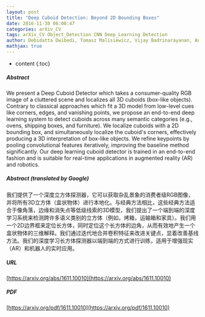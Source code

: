```yaml
---
layout: post
title: "Deep Cuboid Detection: Beyond 2D Bounding Boxes"
date: 2016-11-30 06:00:47
categories: arXiv_CV
tags: arXiv_CV Object_Detection CNN Deep_Learning Detection
author: Debidatta Dwibedi, Tomasz Malisiewicz, Vijay Badrinarayanan, Andrew Rabinovich
mathjax: true
---
```


* content
{:toc}

##### Abstract
We present a Deep Cuboid Detector which takes a consumer-quality RGB image of a cluttered scene and localizes all 3D cuboids (box-like objects). Contrary to classical approaches which fit a 3D model from low-level cues like corners, edges, and vanishing points, we propose an end-to-end deep learning system to detect cuboids across many semantic categories (e.g., ovens, shipping boxes, and furniture). We localize cuboids with a 2D bounding box, and simultaneously localize the cuboid's corners, effectively producing a 3D interpretation of box-like objects. We refine keypoints by pooling convolutional features iteratively, improving the baseline method significantly. Our deep learning cuboid detector is trained in an end-to-end fashion and is suitable for real-time applications in augmented reality (AR) and robotics.

##### Abstract (translated by Google)
我们提供了一个深度立方体探测器，它可以获取杂乱景象的消费者级RGB图像，并将所有3D立方体（盒状物体）进行本地化。与经典方法相比，这些经典方法适合于像角落，边缘和消失点等低级线索的3D模型，我们提出了一个端到端的深度学习系统来检测跨许多语义类别的立方体（例如，烤箱，运输箱和家具）。我们用一个2D边界框来定位长方体，同时定位这个长方体的边角，从而有效地产生一个盒状物体的三维解释。我们通过迭代地合并卷积特征来改进关键点，显着改善基线方法。我们的深度学习长方体探测器以端到端的方式进行训练，适用于增强现实（AR）和机器人的实时应用。

##### URL
[https://arxiv.org/abs/1611.10010](https://arxiv.org/abs/1611.10010)

##### PDF
[https://arxiv.org/pdf/1611.10010](https://arxiv.org/pdf/1611.10010)

